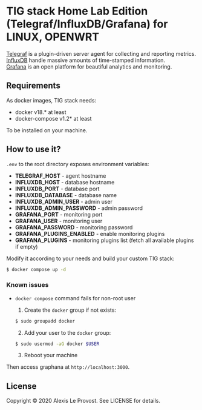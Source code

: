 # TIG stack Home Lab Edition (Telegraf/InfluxDB/Grafana) for LINUX, OPENWRT
[Telegraf](https://www.influxdata.com/time-series-platform/telegraf/) is a plugin-driven server agent for collecting and reporting metrics.  
[InfluxDB](https://www.influxdata.com/time-series-platform/influxdb/) handle massive amounts of time-stamped information.  
[Grafana](https://grafana.com/) is an open platform for beautiful analytics and monitoring.

## Requirements
As docker images, TIG stack needs:

* docker v18.* at least
* docker-compose v1.2* at least

To be installed on your machine.

## How to use it?
`.env` to the root directory exposes environment variables:

* **TELEGRAF_HOST** - agent hostname
* **INFLUXDB_HOST** - database hostname
* **INFLUXDB_PORT** - database port
* **INFLUXDB_DATABASE** - database name
* **INFLUXDB_ADMIN_USER** - admin user
* **INFLUXDB_ADMIN_PASSWORD** - admin password
* **GRAFANA_PORT** - monitoring port
* **GRAFANA_USER** - monitoring user
* **GRAFANA_PASSWORD** - monitoring password
* **GRAFANA_PLUGINS_ENABLED** - enable monitoring plugins
* **GRAFANA_PLUGINS** - monitoring plugins list (fetch all available plugins if empty)

Modify it according to your needs and build your custom TIG stack:

```bash
$ docker compose up -d
```

### Known issues
* `docker compose` command fails for non-root user
    1. Create the `docker` group if not exists:

    ```bash
    $ sudo groupadd docker
    ``` 

    2. Add your user to the `docker` group:

    ```bash
    $ sudo usermod -aG docker $USER
    ```

    3. Reboot your machine

Then access graphana at `http://localhost:3000`.

## License
Copyright © 2020 Alexis Le Provost. See LICENSE for details.
